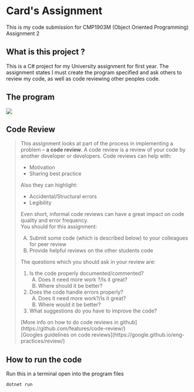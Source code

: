 # Card's Assignment

This is my code submission for CMP1903M (Object Oriented Programming) Assignment 2

## What is this project ?

This is a C# project for my University assignment for first year. The assignment states I must create the program specified and ask others to review my code, as well as code reviewing other peoples code.

## The program

<img src ="https://user-images.githubusercontent.com/30006118/113580474-b502a700-961d-11eb-8851-e5dad5abc6a2.png">

## Code Review

> This assignment looks at part of the process in implementing a problem – **a code review**. A code review is a review of your code by another developer or developers. Code reviews can help with:<br/>
>
> - Motivation
> - Sharing best practice <br/>
>
> Also they can highlight:
>
> - Accidental/Structural errors
> - Legibility <br/>
>
> Even short, informal code reviews can have a great impact on code quality and error frequency.<br/> You should for this assignment:<br/>
>
> <ol type ='A'>
>  <li> Submit some code (which is described below) to your colleagues for peer review </li>
>  <li>Provide helpful reviews on the other students code </li>
> </ol>
> The questions which you should ask in your review are:
> <ol>
> <li> Is the code properly documented/commented?
>   <ol type = 'A'>
>    <li> Does it need more work ?/Is it great?</li>
>    <li> Where should it be better?</li>
>   </ol>
>    </li>
> <li> Does the code handle errors properly?
>   <ol type = 'A'>
>    <li> Does it need more work?/Is it great?</li>
>    <li> Where would it be better?</li>
>   </ol>
> <li>What suggestions do you have to improve the code?</li>
> </ol>
> [More info on how to do code reviews in github](https://github.com/features/code-review/)<br/>
> [Googles guidelines on code reviews](https://google.github.io/eng-practices/review/)

## How to run the code

Run this in a terminal open into the program files

```
dotnet run
```
